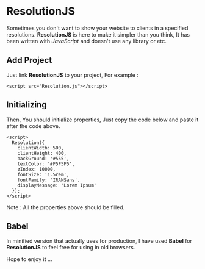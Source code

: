 # ResolutionJS
Sometimes you don't want to show your website to clients in a specified resolutions. **ResolutionJS** is here to make it simpler than you think, It has been written with *JavaScript* and doesn't use any library or etc.

## Add Project
Just link **ResolutionJS** to your project, For example :
```
<script src="Resolution.js"></script>
```
## Initializing
Then, You should initialize properties, Just copy the code below and paste it after the code above.
```
<script>
  Resolution({
    clientWidth: 500,
    clientHeight: 400,
    backGround: '#555',
    textColor: '#F5F5F5',
    zIndex: 10000,
    fontSize: '1.5rem',
    fontFamily: 'IRANSans',
    displayMessage: 'Lorem Ipsum'
  });
</script>
```
Note : All the properties above should be filled.

## Babel
In minified version that actually uses for production, I have used **Babel** for **ResolutionJS** to feel free for using in old browsers.

Hope to enjoy it ...
